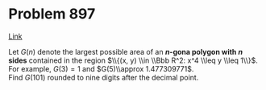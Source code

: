 # Problem 897

[Link](https://projecteuler.net/problem=897)

Let $G(n)$ denote the largest possible area of an **$n$-gona polygon with $n$ sides** contained in the region $\\{(x, y) \\in \\Bbb R^2: x^4 \\leq y \\leq 1\\}$.  
For example, $G(3) = 1$ and $G(5)\\approx 1.477309771$.  
Find $G(101)$ rounded to nine digits after the decimal point.
